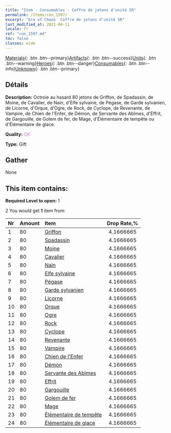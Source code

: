```yaml
---
title: "Item - Consumables - Coffre de jetons d'unité SR"
permalink: /Items/con_1597/
excerpt: "Era of Chaos  Coffre de jetons d'unité SR"
last_modified_at: 2021-04-11
locale: fr
ref: "con_1597.md"
toc: false
classes: wide
---
```

 [Materials](/fr/Items/){: .btn .btn--primary}[Artifacts](/fr/Items/Artifacts/){: .btn .btn--success}[Units](/fr/Items/Units/){: .btn .btn--warning}[Heroes](/fr/Items/Heroes/){: .btn .btn--danger}[Consumables](/fr/Items/Consumables/){: .btn .btn--info}[Unknown](/fr/Items/Unknown/){: .btn .btn--primary}

## Détails
 **Description:** Octroie au hasard 80 jetons de Griffon, de Spadassin, de Moine, de Cavalier, de Nain, d'Elfe sylvaine, de Pégase, de Garde sylvanien, de Licorne, d'Orque, d'Ogre, de Rock, de Cyclope, de Revenante, de Vampire, de Chien de l'Enfer, de Démon, de Servante des Abîmes, d'Effrit, de Gargouille, de Golem de fer, de Mage, d'Élémentaire de tempête ou d'Élémentaire de glace.

 **Quality:** <span style="color: #DA70D6">OK</span>

 **Type:** Gift

## Gather

  None

## This item contains:

 **Required Level to open:** 1

 2 You would get **1** item  from:

  | Nr | Amount |     Item    | Drop Rate,% |
  |:---|:-------|:------------|:---------:|
  | 1 | 80 | [Griffon](/fr/Items/unt_192/) | 4.1666665 | 
  | 2 | 80 | [Spadassin](/fr/Items/unt_193/) | 4.1666665 | 
  | 3 | 80 | [Moine](/fr/Items/unt_194/) | 4.1666665 | 
  | 4 | 80 | [Cavalier ](/fr/Items/unt_195/) | 4.1666665 | 
  | 5 | 80 | [Nain](/fr/Items/unt_200/) | 4.1666665 | 
  | 6 | 80 | [Elfe sylvaine](/fr/Items/unt_201/) | 4.1666665 | 
  | 7 | 80 | [Pégase](/fr/Items/unt_202/) | 4.1666665 | 
  | 8 | 80 | [Garde sylvanien](/fr/Items/unt_203/) | 4.1666665 | 
  | 9 | 80 | [Licorne](/fr/Items/unt_204/) | 4.1666665 | 
  | 10 | 80 | [Orque](/fr/Items/unt_219/) | 4.1666665 | 
  | 11 | 80 | [Ogre](/fr/Items/unt_220/) | 4.1666665 | 
  | 12 | 80 | [Rock](/fr/Items/unt_221/) | 4.1666665 | 
  | 13 | 80 | [Cyclope](/fr/Items/unt_222/) | 4.1666665 | 
  | 14 | 80 | [Revenante](/fr/Items/unt_210/) | 4.1666665 | 
  | 15 | 80 | [Vampire](/fr/Items/unt_211/) | 4.1666665 | 
  | 16 | 80 | [Chien de l'Enfer](/fr/Items/unt_228/) | 4.1666665 | 
  | 17 | 80 | [Démon](/fr/Items/unt_229/) | 4.1666665 | 
  | 18 | 80 | [Servante des Abîmes](/fr/Items/unt_230/) | 4.1666665 | 
  | 19 | 80 | [Effrit](/fr/Items/unt_231/) | 4.1666665 | 
  | 20 | 80 | [Gargouille](/fr/Items/unt_236/) | 4.1666665 | 
  | 21 | 80 | [Golem de fer](/fr/Items/unt_237/) | 4.1666665 | 
  | 22 | 80 | [Mage](/fr/Items/unt_238/) | 4.1666665 | 
  | 23 | 80 | [Élémentaire de tempête](/fr/Items/unt_263/) | 4.1666665 | 
  | 24 | 80 | [Élémentaire de glace](/fr/Items/unt_264/) | 4.1666665 | 
